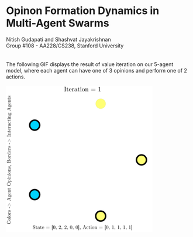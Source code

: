# Opinon Formation Dynamics in Multi-Agent Swarms
Nitish Gudapati and Shashvat Jayakrishnan\
Group #108 - AA228/CS238, Stanford University
\
\
\
The following GIF displays the result of value iteration on our 5-agent model, where each agent can have one of 3 opinions and perform one of 2 actions.
\
\
<img src="https://github.com/gnitish18/Consensus_of_Multi-Agent_Systems/blob/main/Figures/Report/Sim_14-45-13-Value_Iteration_Policy.gif" width="400" height="400">

